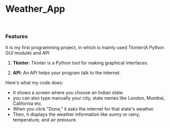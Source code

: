 # Weather_App 
<br>

### Features 
It is my first programming project, in which is mainly used Tkinter(A Python GUI module) and API

1. **Tkinter**: Tkinter is a Python tool for making graphical interfaces.

2. **API**: An API helps your program talk to the internet.

Here's what my code does:
- It shows a screen where you choose an Indian state.
- you can also type manually your city, state names like London, Mumbai, California etc.
- When you click "Done," it asks the internet for that state's weather.
- Then, it displays the weather information like sunny or rainy, temperature, and air pressure.

